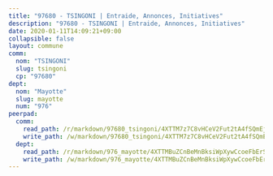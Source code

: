 ```yaml
---
title: "97680 - TSINGONI | Entraide, Annonces, Initiatives"
description: "97680 - TSINGONI | Entraide, Annonces, Initiatives"
date: 2020-01-11T14:09:21+09:00
collapsible: false
layout: commune
comm:
  nom: "TSINGONI"
  slug: tsingoni
  cp: "97680"
dept:
  nom: "Mayotte"
  slug: mayotte
  num: "976"
peerpad:
  comm:
    read_path: /r/markdown/97680_tsingoni/4XTTM7z7C8vHCeV2Fut2tA4fSQmEjA7DZJjubnUKYNAHVbwiw
    write_path: /w/markdown/97680_tsingoni/4XTTM7z7C8vHCeV2Fut2tA4fSQmEjA7DZJjubnUKYNAHVbwiw-K3TgTtjqQfEUsKdFwhAnQ4EEGW1tAzZnEYKLVezbNGDjjKsPD71EThNXRTLvuMUVcLTSCFdR7LZV85p3frFfx6f5T664YmZRAa4bCHKKUhhCR7sD8pYFGZ1to4nupWtEz19GhRuH
  dept:
    read_path: /r/markdown/976_mayotte/4XTTMBuZCnBeMnBksiWpXywCcoeFbErSwmkzzXCaFr3XCVgL5
    write_path: /w/markdown/976_mayotte/4XTTMBuZCnBeMnBksiWpXywCcoeFbErSwmkzzXCaFr3XCVgL5-K3TgUMkcGV5jdzVqb78DtiVWoL3Y1HCauLnRmkc8TF8xqf3YoBJm7ryZ8n5YPPeiPRtwV7LBqJfDJhKmv8bHaryM4ddGh4NZ3DAEqeGMq2gjS2MuqmkX5sBUBizoNXpJ4gaDPXBK
---
```


